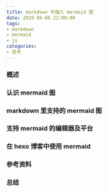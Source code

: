 ```yaml
---
title: markdown 中插入 mermaid 图
date: 2020-06-06 22:09:08
tags:
- markdown
- mermaid
- js
categories:
- 技术
---
```


### 概述



### 认识 mermaid 图



<!-- more -->



### markdown 里支持的 mermaid 图



### 支持 mermaid 的编辑器及平台



### 在 hexo 博客中使用 mermaid



### 参考资料



### 总结

